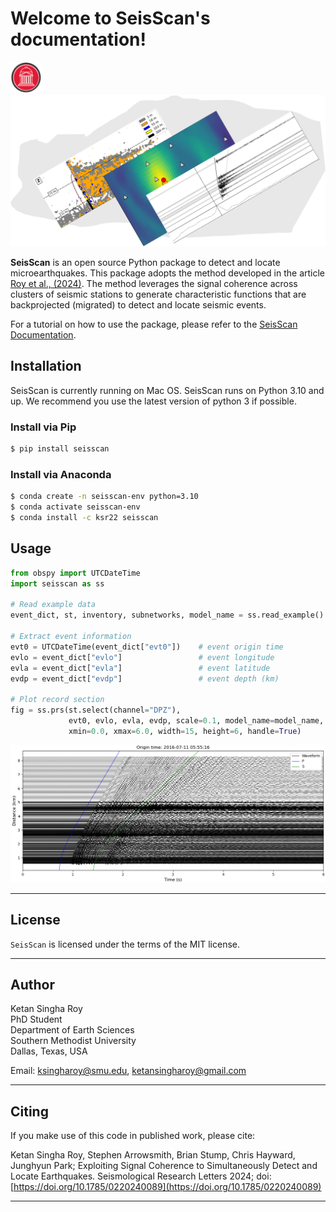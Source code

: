 # Welcome to SeisScan's documentation!

<!-- ![Description of image](./media/SMU_logo.png) -->

<img src="seisscan_images/SMU_logo.png" width="50" >
<img src="seisscan_images/SeisScan_fig.png" width="1000" >

**SeisScan** is an open source Python package to detect and locate microearthquakes. This package adopts the method developed in the article [Roy et al., (2024)](#citing). The method leverages the signal coherence across clusters of seismic stations to generate characteristic functions that are backprojected (migrated) to detect and locate seismic events.

For a tutorial on how to use the package, please refer to the [SeisScan Documentation](https://SeisScan.readthedocs.io/en/latest/).

## Installation

SeisScan is currently running on Mac OS. SeisScan runs on Python 3.10 and up. We recommend you use the latest version of python 3 if possible.

### Install via Pip

```bash
$ pip install seisscan
```

### Install via Anaconda

```bash
$ conda create -n seisscan-env python=3.10
$ conda activate seisscan-env
$ conda install -c ksr22 seisscan
```

## Usage

```python
from obspy import UTCDateTime
import seisscan as ss

# Read example data
event_dict, st, inventory, subnetworks, model_name = ss.read_example()

# Extract event information
evt0 = UTCDateTime(event_dict["evt0"])    # event origin time
evlo = event_dict["evlo"]                 # event longitude
evla = event_dict["evla"]                 # event latitude
evdp = event_dict["evdp"]                 # event depth (km)

# Plot record section
fig = ss.prs(st.select(channel="DPZ"),
             evt0, evlo, evla, evdp, scale=0.1, model_name=model_name,
             xmin=0.0, xmax=6.0, width=15, height=6, handle=True)
```

<img src="seisscan_images/prs_all_station_raw_DPZ.png" width="1000" >

-----------------------------

## License

`SeisScan` is licensed under the terms of the MIT license.

-----------------------------

## Author

Ketan Singha Roy  
PhD Student  
Department of Earth Sciences  
Southern Methodist University  
Dallas, Texas, USA

Email: [ksingharoy@smu.edu](mailto:ksingharoy@smu.edu), [ketansingharoy@gmail.com](mailto:ketansingharoy@gmail.com)

-----------------------------

## Citing
If you make use of this code in published work, please cite:

Ketan Singha Roy, Stephen Arrowsmith, Brian Stump, Chris Hayward, Junghyun Park; Exploiting Signal Coherence to Simultaneously Detect and Locate Earthquakes. Seismological Research Letters 2024; doi: [https://doi.org/10.1785/0220240089](https://doi.org/10.1785/0220240089)

-----------------------------